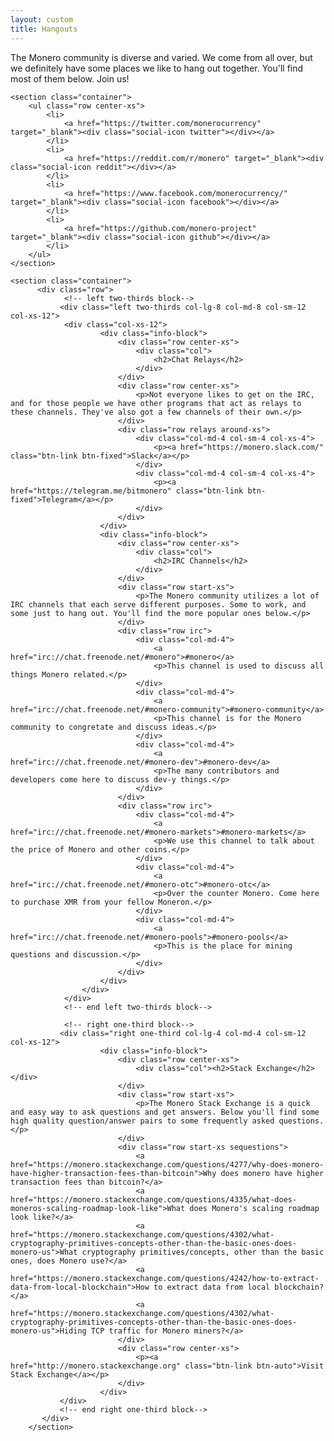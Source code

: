 ```yaml
---
layout: custom
title: Hangouts
---
```

<div markdown="1" class="text-center container description">
The Monero community is diverse and varied. We come from all over, but we definitely have some places we like to hang out together. You'll find most of them below. Join us!
</div>

<div class="hangouts">
       
    <section class="container">   
        <ul class="row center-xs">
            <li>
                <a href="https://twitter.com/monerocurrency" target="_blank"><div class="social-icon twitter"></div></a>
            </li>
            <li>
                <a href="https://reddit.com/r/monero" target="_blank"><div class="social-icon reddit"></div></a>
            </li>
            <li>
                <a href="https://www.facebook.com/monerocurrency/" target="_blank"><div class="social-icon facebook"></div></a>
            </li>
            <li>
                <a href="https://github.com/monero-project" target="_blank"><div class="social-icon github"></div></a>
            </li>
        </ul>
    </section>
   
    <section class="container">
          <div class="row">
                <!-- left two-thirds block-->
               <div class="left two-thirds col-lg-8 col-md-8 col-sm-12 col-xs-12">
                <div class="col-xs-12">
                        <div class="info-block">
                            <div class="row center-xs">
                                <div class="col">
                                    <h2>Chat Relays</h2>
                                </div>
                            </div>
                            <div class="row center-xs">
                                <p>Not everyone likes to get on the IRC, and for those people we have other programs that act as relays to these channels. They've also got a few channels of their own.</p>
                            </div>
                            <div class="row relays around-xs">
                                <div class="col-md-4 col-sm-4 col-xs-4">
                                    <p><a href="https://monero.slack.com/" class="btn-link btn-fixed">Slack</a></p>
                                </div>
                                <div class="col-md-4 col-sm-4 col-xs-4">
                                    <p><a href="https://telegram.me/bitmonero" class="btn-link btn-fixed">Telegram</a></p>
                                </div>
                            </div>
                        </div>
                        <div class="info-block">
                            <div class="row center-xs">
                                <div class="col">
                                    <h2>IRC Channels</h2>
                                </div>
                            </div>
                            <div class="row start-xs">
                                <p>The Monero community utilizes a lot of IRC channels that each serve different purposes. Some to work, and some just to hang out. You'll find the more popular ones below.</p>
                            </div>
                            <div class="row irc">
                                <div class="col-md-4">
                                    <a href="irc://chat.freenode.net/#monero">#monero</a>
                                    <p>This channel is used to discuss all things Monero related.</p>
                                </div>
                                <div class="col-md-4">
                                    <a href="irc://chat.freenode.net/#monero-community">#monero-community</a>
                                    <p>This channel is for the Monero community to congretate and discuss ideas.</p>
                                </div>
                                <div class="col-md-4">
                                    <a href="irc://chat.freenode.net/#monero-dev">#monero-dev</a>
                                    <p>The many contributors and developers come here to discuss dev-y things.</p>
                                </div>
                            </div>
                            <div class="row irc">
                                <div class="col-md-4">
                                    <a href="irc://chat.freenode.net/#monero-markets">#monero-markets</a>
                                    <p>We use this channel to talk about the price of Monero and other coins.</p>
                                </div>
                                <div class="col-md-4">
                                    <a href="irc://chat.freenode.net/#monero-otc">#monero-otc</a>
                                    <p>Over the counter Monero. Come here to purchase XMR from your fellow Moneron.</p>
                                </div>
                                <div class="col-md-4">
                                    <a href="irc://chat.freenode.net/#monero-pools">#monero-pools</a>
                                    <p>This is the place for mining questions and discussion.</p>
                                </div>
                            </div>
                        </div>
                    </div>
                </div>
                <!-- end left two-thirds block-->
                
                <!-- right one-third block-->
               <div class="right one-third col-lg-4 col-md-4 col-sm-12 col-xs-12">
                        <div class="info-block">
                            <div class="row center-xs">
                                <div class="col"><h2>Stack Exchange</h2></div>
                            </div>
                            <div class="row start-xs">
                                <p>The Monero Stack Exchange is a quick and easy way to ask questions and get answers. Below you'll find some high quality question/answer pairs to some frequently asked questions.</p>
                            </div>
                            <div class="row start-xs sequestions">
                                <a href="https://monero.stackexchange.com/questions/4277/why-does-monero-have-higher-transaction-fees-than-bitcoin">Why does monero have higher transaction fees than bitcoin?</a>
                                <a href="https://monero.stackexchange.com/questions/4335/what-does-moneros-scaling-roadmap-look-like">What does Monero's scaling roadmap look like?</a>
                                <a href="https://monero.stackexchange.com/questions/4302/what-cryptography-primitives-concepts-other-than-the-basic-ones-does-monero-us">What cryptography primitives/concepts, other than the basic ones, does Monero use?</a>
                                <a href="https://monero.stackexchange.com/questions/4242/how-to-extract-data-from-local-blockchain">How to extract data from local blockchain?</a>
                                <a href="https://monero.stackexchange.com/questions/4302/what-cryptography-primitives-concepts-other-than-the-basic-ones-does-monero-us">Hiding TCP traffic for Monero miners?</a>
                            </div>  
                            <div class="row center-xs">
                                <p><a href="http://monero.stackexchange.org" class="btn-link btn-auto">Visit Stack Exchange</a></p>
                            </div>
                        </div>
               </div>
               <!-- end right one-third block-->
           </div>
        </section>
    
</div>
